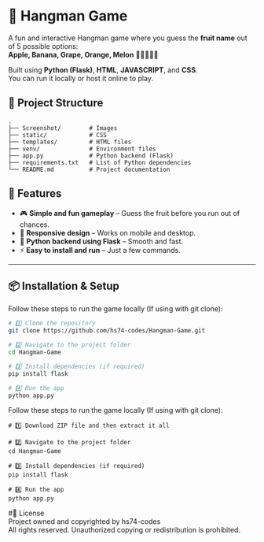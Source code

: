 # 🎯 Hangman Game

A fun and interactive Hangman game where you guess the **fruit name** out of 5 possible options:  
**Apple, Banana, Grape, Orange, Melon** 🍎🍌🍇🍊🍈

Built using **Python (Flask)**, **HTML**, **JAVASCRIPT**, and **CSS**.  
You can run it locally or host it online to play.

## 📂 Project Structure
```
.
├── Screenshot/        # Images
├── static/            # CSS
├── templates/         # HTML files
├── venv/              # Environment files
├── app.py             # Python backend (Flask)
├── requirements.txt   # List of Python dependencies
└── README.md          # Project documentation
```

## 🚀 Features
- 🎮 **Simple and fun gameplay** – Guess the fruit before you run out of chances.
- 📱 **Responsive design** – Works on mobile and desktop.
- 🐍 **Python backend using Flask** – Smooth and fast.
- ⚡ **Easy to install and run** – Just a few commands.

---

## 📦 Installation & Setup

Follow these steps to run the game locally (If using with git clone):

```bash
# 1️⃣ Clone the repository
git clone https://github.com/hs74-codes/Hangman-Game.git

# 2️⃣ Navigate to the project folder
cd Hangman-Game

# 3️⃣ Install dependencies (if required)
pip install flask

# 4️⃣ Run the app
python app.py

```
Follow these steps to run the game locally (If using with git clone):
```
# 1️⃣ Download ZIP file and then extract it all

# 2️⃣ Navigate to the project folder
cd Hangman-Game

# 3️⃣ Install dependencies (if required)
pip install flask

# 4️⃣ Run the app
python app.py

```

#📄 License
<br>
Project owned and copyrighted by hs74-codes
<br>
All rights reserved. Unauthorized copying or redistribution is prohibited.
